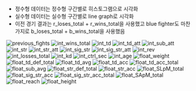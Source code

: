 - 정수형 데이터는 정수형 구간별로 히스토그램으로 시각화
- 실수형 데이터는 실수형 구간별로 line graph로 시각화
- 이전 경기 결과는 r_loses_total + r_wins_total을 사용했고 blue fighter도 마찬가지로 b_loses_total + b_wins_total을 사용했음


![previous_fights](https://github.com/user-attachments/assets/265b5b27-6462-469a-afce-dc91900da87d)
![int_wins_total](https://github.com/user-attachments/assets/e0aafde8-4bf0-485f-a956-330fa4699428)
![int_td](https://github.com/user-attachments/assets/6948b963-15a4-4b4b-b81f-aaba82656e31)
![int_td_att](https://github.com/user-attachments/assets/34f19736-6448-4245-b146-67a02032bcf8)
![int_sub_att](https://github.com/user-attachments/assets/3a8b51b2-405d-4b6a-9f21-f49757f2d3b2)
![int_str](https://github.com/user-attachments/assets/8b7e822f-406a-4a0c-a2be-46be82bbab4d)
![int_str_att](https://github.com/user-attachments/assets/c7ee3e8e-dbc2-4902-a0bb-5e1c7d4a0a9a)
![int_sig_str](https://github.com/user-attachments/assets/8ee4a67a-553b-4d79-a84c-78f6f4243f59)
![int_sig_str_att](https://github.com/user-attachments/assets/c40eb60e-1042-4e92-891d-9386ac99790e)
![int_rev](https://github.com/user-attachments/assets/1d662a1a-e1a4-4c74-8216-87f2250694f7)
![int_losses_total](https://github.com/user-attachments/assets/02445008-60a3-48fd-a6df-0c861d319492)
![int_kd](https://github.com/user-attachments/assets/84f800b7-1c2d-44f2-a30d-0bc191a620ec)
![int_ctrl_sec](https://github.com/user-attachments/assets/cedafe6e-fc20-4868-8553-38c0a1bebba0)
![int_age](https://github.com/user-attachments/assets/7c8db738-48c0-4a15-a7de-7abaffce988e)
![float_weight](https://github.com/user-attachments/assets/9bb56e0b-fc50-4397-8c08-ab7b04ded522)
![float_td_def_total](https://github.com/user-attachments/assets/e3f82dba-f847-4b4b-a84b-7e5742970273)
![float_td_avg](https://github.com/user-attachments/assets/56d12c6e-ea28-4c47-b486-ca425bdc09b9)
![float_td_acc](https://github.com/user-attachments/assets/3845401b-7ed5-46ed-ac84-6a8aacdb8e7c)
![float_td_acc_total](https://github.com/user-attachments/assets/2925eb8b-3ce3-42e4-8f30-c1e20f18108b)
![float_sub_avg](https://github.com/user-attachments/assets/5582c48e-cac3-4dd9-adda-d1c97c8c7ed8)
![float_str_def_total](https://github.com/user-attachments/assets/0796b85f-62d2-46d2-983a-a9a543affc66)
![float_str_acc](https://github.com/user-attachments/assets/edefcb43-f2d6-4e41-a22c-e30be952c916)
![float_SLpM_total](https://github.com/user-attachments/assets/59894be2-d416-4823-8759-f5f6d02ea3ac)
![float_sig_str_acc](https://github.com/user-attachments/assets/98d24316-2ad7-4d44-9519-0e5e2e6dfc08)
![float_sig_str_acc_total](https://github.com/user-attachments/assets/f610822d-6514-4f50-b40d-909525f7994c)
![float_SApM_total](https://github.com/user-attachments/assets/d55a0c0e-8b50-4e92-b8ba-54300a8e6436)
![float_reach](https://github.com/user-attachments/assets/9fa5303c-df51-4bfc-b13d-ce8f2e87aecf)
![float_height](https://github.com/user-attachments/assets/e7537f61-6120-4f66-93c8-98cdf1accd04)
